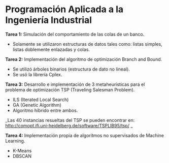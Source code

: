 # Programación Aplicada a la Ingeniería Industrial

**Tarea 1:** Simulación del comportamiento de las colas de un banco.
- Solamente se utilizaron estructuras de datos tales como: listas simples, listas doblemente enlazadas y colas.

**Tarea 2:** Implementación del algoritmo de optimización Branch and Bound.
- Se utilizó árboles binarios (estructura de dato no lineal).
- Se usó la librería Cplex.

**Tarea 3:** Desarrollo e implementación de 3 metaheurísticas para el problema de optimización TSP (Traveling Salesman Problem).
- ILS (Iterated Local Search)
- GA (Genetic Algorithm)
- Algoritmo híbrido entre ambos.

_Las 40 instancias resueltas del TSP se pueden encontrar en: http://comopt.ifi.uni-heidelberg.de/software/TSPLIB95/tsp/ _

**Tarea 4:** Implementación propia de algoritmos no supervisados de Machine Learning. 
- K-Means
- DBSCAN 
